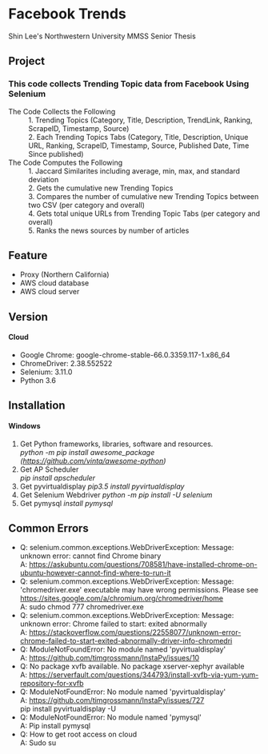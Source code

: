 # Facebook Trends
Shin Lee's Northwestern University MMSS Senior Thesis

## Project
### This code collects Trending Topic data from Facebook Using Selenium
<dl>
  <dt>The Code Collects the Following</dt>
  <dd>1. Trending Topics (Category, Title, Description, TrendLink, Ranking, ScrapeID, Timestamp, Source)</dd>
  <dd>2. Each Trending Topics Tabs (Category, Title, Description, Unique URL, Ranking, ScrapeID, Timestamp, Source, Published Date, Time Since published) </dd>
  <dt>The Code Computes the Following</dt>
  <dd>1. Jaccard Similarites including average, min, max, and standard deviation</dd>
  <dd>2. Gets the cumulative new Trending Topics </dd>
  <dd>3. Compares the number of cumulative new Trending Topics between two CSV (per category and overall)</dd>
  <dd>4. Gets total unique URLs from Trending Topic Tabs (per category and overall) </dd>
  <dd>5. Ranks the news sources by number of articles </dd>
</dl>

## Feature
* Proxy (Northern California)
* AWS cloud database
* AWS cloud server

## Version
#### Cloud
* Google Chrome: google-chrome-stable-66.0.3359.117-1.x86_64 
* ChromeDriver: 2.38.552522
* Selenium: 3.11.0
* Python 3.6

## Installation 
#### Windows
1. Get Python frameworks, libraries, software and resources. <br>
*python -m pip install awesome_package (https://github.com/vinta/awesome-python)*
2. Get AP Scheduler <br>
*pip install apscheduler*
3. Get pyvirtualdisplay
*pip3.5 install pyvirtualdisplay*
4. Get Selenium Webdriver
*python -m pip install -U selenium*
5. Get pymysql
*install pymysql*

## Common Errors
* Q: selenium.common.exceptions.WebDriverException: Message: unknown error: cannot find Chrome binary <br> A: https://askubuntu.com/questions/708581/have-installed-chrome-on-ubuntu-however-cannot-find-where-to-run-it
* Q: selenium.common.exceptions.WebDriverException: Message: 'chromedriver.exe' executable may have wrong permissions. Please see https://sites.google.com/a/chromium.org/chromedriver/home <br>
A: sudo chmod 777 chromedriver.exe
* Q: selenium.common.exceptions.WebDriverException: Message: unknown error: Chrome failed to start: exited abnormally <br>
A: https://stackoverflow.com/questions/22558077/unknown-error-chrome-failed-to-start-exited-abnormally-driver-info-chromedri
* Q: ModuleNotFoundError: No module named 'pyvirtualdisplay'<br>
A: https://github.com/timgrossmann/InstaPy/issues/10
* Q: No package xvfb available. No package xserver-xephyr available <br>
A: https://serverfault.com/questions/344793/install-xvfb-via-yum-yum-repository-for-xvfb
* Q: ModuleNotFoundError: No module named 'pyvirtualdisplay'<br>
A: https://github.com/timgrossmann/InstaPy/issues/727 <br>
pip install pyvirtualdisplay -U
* Q: ModuleNotFoundError: No module named 'pymysql'<br>
A: Pip install pymysql
* Q: How to get root access on cloud <br>
A: Sudo su

